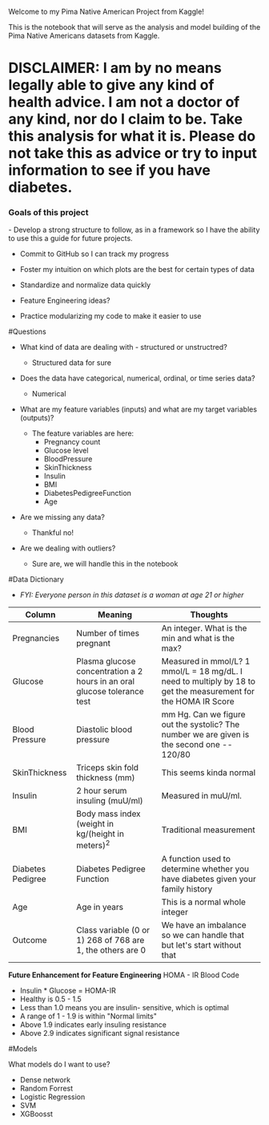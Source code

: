 Welcome to my Pima Native American Project from Kaggle!

This is the notebook that will serve as the analysis and model building of the Pima Native Americans datasets from Kaggle.

# DISCLAIMER: I am by no means legally able to give any kind of health advice.  I am not a doctor of any kind, nor do I claim to be.  Take this analysis for what it is.  Please do not take this as advice or try to input information to see if you have diabetes.

<h3>Goals of this project</h3>
- Develop a strong structure to follow, as in a framework so I have the ability to use this a guide for future projects.

- Commit to GitHub so I can track my progress

- Foster my intuition on which plots are the best for certain types of data

- Standardize and normalize data quickly

- Feature Engineering ideas?

- Practice modularizing my code to make it easier to use


#Questions

- What kind of data are dealing with - structured or unstructred?
  - Structured data for sure

- Does the data have categorical, numerical, ordinal, or time series data?
  - Numerical

- What are my feature variables (inputs) and what are my target variables (outputs)?
  - The feature variables are here:
    - Pregnancy count
    - Glucose level
    - BloodPressure
    - SkinThickness
    - Insulin
    - BMI
    - DiabetesPedigreeFunction
    - Age

- Are we missing any data?
  - Thankful no!

- Are we dealing with outliers?
  - Sure are, we will handle this in the notebook

#Data Dictionary

* *FYI: Everyone person in this dataset is a woman at age 21 or higher*

| Column | Meaning | Thoughts |
|------- | ------- | -------- |
|Pregnancies | Number of times pregnant | An integer.  What is the min and what is the max?  |
| Glucose | Plasma glucose concentration a 2 hours in an oral glucose tolerance test | Measured in mmol/L?  1 mmol/L = 18 mg/dL.  I need to multiply by 18 to get the measurement for the HOMA IR Score|
|Blood Pressure | Diastolic blood pressure | mm Hg.  Can we figure out the systolic?  The number we are given is the second one -- 120/80 |
|SkinThickness | Triceps skin fold thickness (mm) | This seems kinda normal|
|Insulin | 2 hour serum insuling (muU/ml) | Measured in muU/ml.|
|BMI | Body mass index (weight in kg/(height in meters)<sup>2</sup> | Traditional measurement |
|Diabetes Pedigree | Diabetes Pedigree Function | A function used to determine whether you have diabetes given your family history |
|Age | Age in years| This is a normal whole integer |
|Outcome | Class variable (0 or 1) 268 of 768 are 1, the others are 0|  We have an imbalance so we can handle that but let's start without that|

**Future Enhancement for Feature Engineering**
HOMA - IR Blood Code 
- Insulin * Glucose = HOMA-IR
- Healthy is 0.5 - 1.5
- Less than 1.0 means you are insulin- sensitive, which is optimal
- A range of 1 - 1.9 is within "Normal limits"
- Above 1.9 indicates early insuling resistance
- Above 2.9 indicates significant signal resistance


#Models

What models do I want to use?
  - Dense network
  - Random Forrest
  - Logistic Regression
  - SVM
  - XGBoosst
